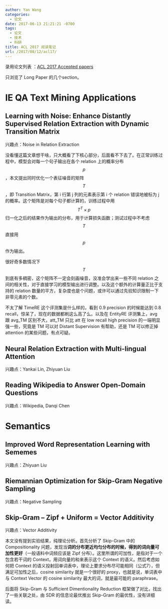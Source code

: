 ```yaml
---
author: Yan Wang
categories:
  - 论文
date: 2017-06-13 21:21:21 -0700
tags:
  - 论文
  - 技术
  - 科研
title: ACL 2017 阅读笔记
url: /2017/08/12/acl17/
---
```



录用论文列表 ：[ACL 2017 Accepted papers](https://chairs-blog.acl2017.org/2017/04/05/accepted-papers-and-demonstrations/)

只浏览了 Long Paper 的几个section。

# IE QA Text Mining Applications

## Learning with Noise: Enhance Distantly Supervised Relation Extraction with Dynamic Transition Matrix

兴趣点：Noise in Relation Extraction

没看懂这篇文章想干啥，只大概看了下核心部分，后面看不下去了。在正常训练过程中，模型会对每一个句子输出在各个 relation 上的概率分布 $$p$$，本文提出同时优化一个表征噪音的矩阵 $$T$$，即 Transition Matrix，第 i 行第 j 列的元素表示第 i 个 relation 错误地被标为 j 的概率。这个矩阵是对每个句子都计算的，训练过程中用 $$T^T \times p$$ 归一化之后的结果作为输出的分布，用于计算损失函数；测试过程中不考虑 $$T$$ 直接用 $$p$$ 作为输出。

很好奇多数情况下 $$T$$ 到底有多稠密，这个矩阵不一定会刻画噪音，没准会学出来一些不同 relation 之间的相关性，对于直接学习的模型输出进行调整。以及这个额外的计算量正比于支持的 relation 数量的平方，复杂度也是个问题，或许可以通过先验知识限制一下非零元素的个数。

不太了解 TimeRE 这个评测集是什么样的，看到 0.9 precision 的时候能达到 0.8 recall，惊呆了，现在的数据都刷这么高了么。以及在 EntityRE 评测集上，avg 跟 avg_TM 区别不大，att_TM 只比 att 在 low recall high precision 的一端明显强一些，究竟是 TM 可以对 Distant Supervision 有帮助，还是 TM 可以修正掉 attention 的某些问题，有点可疑。

## Neural Relation Extraction with Multi-lingual Attention

兴趣点：Yankai Lin, Zhiyuan Liu

## Reading Wikipedia to Answer Open-Domain Questions

兴趣点：Wikipedia, Danqi Chen


# Semantics

## Improved Word Representation Learning with Sememes

兴趣点：Zhiyuan Liu

## Riemannian Optimization for Skip-Gram Negative Sampling

兴趣点：Negative Sampling


## Skip-Gram – Zipf + Uniform = Vector Additivity

兴趣点：Vector Additivity

本文没有提到实验结果，纯理论分析。首先分析了 Skip-Gram 中的 Compositionality 问题，发现当**词的分布更近均匀分布的时候，得到的词向量可加性更好**（一般语料中词频应该是 Zipf 分布）。这里所谓的可加性，是指对于一个包含若干词的 Context，用词向量的和来表示这个 Context 的语义。然后考虑如何把 Context 的语义投射回单词表中，理论上要求分布尽可能相同（公式7），但满足可加性之后，cosine similarity 就是一个很好的 proxy，也就是说，单词表中与 Context Vector 的 cosine similarity 最大的词，就是最可能的 paraphrase。

后面将 Skip-Gram 与 Sufficient Dimentionality Reduction 框架做了对比，找出了一些关联之处，由 SDR 的信息论最优推出 Skip-Gram 的最优性，没有详细读。